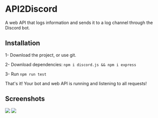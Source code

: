# API2Discord
A web API that logs information and sends it to a log channel through the Discord bot.

## Installation
1- Download the project, or use git.

2- Download dependencies:
`npm i discord.js && npm i express`

3- Run `npm run test`

That's it! Your bot and web API is running and listening to all requests!

## Screenshots
![](https://i.imgur.com/yct5TLI.png)
![](https://i.imgur.com/LDkelPw.png)
